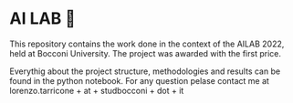 # AI LAB 🧬

This repository contains the work done in the context of the AILAB 2022, held at Bocconi University. The project was awarded with the first price.

Everythig about the project structure, methodologies and results can be found in the python notebook. For any question pelase contact me at lorenzo.tarricone + at + studbocconi + dot + it
